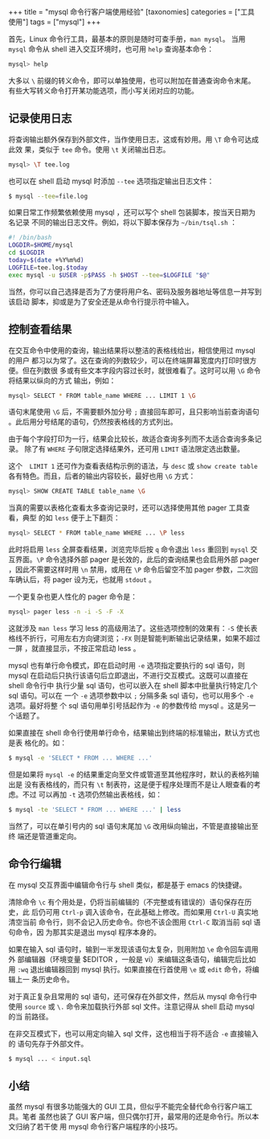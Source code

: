 +++
title = "mysql 命令行客户端使用经验"
[taxonomies]
categories = ["工具使用"]
tags = ["mysql"]
+++
<!-- # mysql 命令行客户端使用经验 -->

首先，Linux 命令行工具，最基本的原则是随时可查手册，`man mysql`。
当用 `mysql` 命令从 shell 进入交互环境时，也可用 `help` 查询基本命令：

```bash
mysql> help
```

大多以 `\` 前缀的转义命令，即可以单独使用，也可以附加在普通查询命令末尾。
有些大写转义命令打开某功能选项，而小写关闭对应的功能。
<!-- more -->

## 记录使用日志

将查询输出额外保存到外部文件，当作使用日志，这或有妙用。用 `\T` 命令可达成此效
果，类似于 `tee` 命令。使用 `\t` 关闭输出日志。

```bash
mysql> \T tee.log
```

也可以在 shell 启动 mysql 时添加 `--tee` 选项指定输出日志文件：

```bash
$ mysql --tee=file.log
```

如果日常工作频繁依赖使用 mysql ，还可以写个 shell 包装脚本，按当天日期为名记录
不同的输出日志文件。例如，将以下脚本保存为 `~/bin/tsql.sh` ：

```bash
#! /bin/bash
LOGDIR=$HOME/mysql
cd $LOGDIR
today=$(date +%Y%m%d)
LOGFILE=tee.log.$today
exec mysql -u $USER -p$PASS -h $HOST --tee=$LOGFILE "$@"
```

当然，你可以自己选择是否为了方便将用户名、密码及服务器地址等信息一并写到该启动
脚本，抑或是为了安全还是从命令行提示符中输入。

## 控制查看结果

在交互命令中使用的查询，输出结果将以整洁的表格线给出，相信使用过 mysql 的用户
都习以为常了。这在查询的列数较少，可以在终端屏幕宽度内打印时很方便。但在列数很
多或有些文本字段内容过长时，就很难看了。这时可以用 `\G` 命令将结果以纵向的方式
输出，例如：

```bash
mysql> SELECT * FROM table_name WHERE ... LIMIT 1 \G
```

语句末尾使用 `\G` 后，不需要额外加分号 `;` 直接回车即可，且只影响当前查询语句
。此后用分号结尾的语句，仍然按表格线的方式列出。

由于每个字段打印为一行，结果会比较长，故适合查询多列而不太适合查询多条记录。
除了有 `WHERE` 子句限定选择结果外，还可用 `LIMIT` 语法限定选出数量。

这个　`LIMIT 1` 还可作为查看表结构示例的语法，与 `desc` 或 `show create table`
各有特色。而且，后者的输出内容较长，最好也用 `\G` 方式：

```bash
mysql> SHOW CREATE TABLE table_name \G
```

当真的需要以表格化查看太多查询记录时，还可以选择使用其他 pager 工具查看，典型
的如 `less` 便于上下翻页：

```bash
mysql> SELECT * FROM table_name WHERE ... \P less
```

此时将启用 `less` 全屏查看结果，浏览完毕后按 `q` 命令退出 `less` 重回到 `mysql` 
交互界面。`\P` 命令选择外部 pager 是长效的，此后的查询结果也会启用外部 pager
，因此不需要这样时用 `\n` 禁用，或用在 `\P` 命令后留空不加 pager 参数，二次回
车确认后，将 pager 设为无，也就用 `stdout` 。

一个更复杂也更人性化的 pager 命令是：

```bash
mysql> pager less -n -i -S -F -X
```

这就涉及 `man less` 学习 less 的高级用法了。这些选项控制的效果有：`-S` 使长表
格线不折行，可用左右方向键浏览；`-FX` 则是智能判断输出记录结果，如果不超过一屏
，就直接显示，不按正常启动 less 。

mysql 也有单行命令模式，即在启动时用 `-e` 选项指定要执行的 sql 语句，则 mysql
在启动后只执行该语句后立即退出，不进行交互模式。这既可以直接在 shell 命令行中
执行少量 sql 语句，也可以嵌入在 shell 脚本中批量执行特定几个 sql 语句。可以在
一个 `-e` 选项参数中以 `;` 分隔多条 sql 语句，也可以用多个 `-e` 选项。最好将整
个 sql 语句用单引号括起作为 `-e` 的参数传给 mysql 。这是另一个话题了。

如果直接在 shell 命令行使用单行命令，结果输出到终端的标准输出，默认方式也是表
格化的。如：

```bash
$ mysql -e 'SELECT * FROM ... WHERE ...'
```

但是如果将 `mysql -e` 的结果重定向至文件或管道至其他程序时，默认的表格列输出是
没有表格线的，而只有 `\t` 制表符，这是便于程序处理而不是让人眼查看的考虑。不过
可以再加 `-t` 选项仍然输出表格线，如：

```bash
$ mysql -te 'SELECT * FROM ... WHERE ...' | less
```

当然了，可以在单引号内的 sql 语句末尾加 `\G` 改用纵向输出，不管是直接输出至终
端还是管道重定向。

## 命令行编辑

在 mysql 交互界面中编辑命令行与 shell 类似，都是基于 emacs 的快捷键。

清除命令 `\c` 有个用处是，仍将当前编辑的（不完整或有错误的）语句保存在历史，此
后仍可用 `Ctrl-p` 调入该命令，在此基础上修改。而如果用 `Ctrl-U` 真实地清空当前
命令行，则不会记入历史命令。你也不该企图用 `Ctrl-C` 取消当前 sql 语句命令，因
为那其实是退出 mysql 程序本身的。

如果在输入 sql 语句时，输到一半发现该语句太复杂，则用附加 `\e` 命令回车调用外
部编辑器（环境变量 $EDITOR ，一般是 vi）来编辑这条语句，编辑完后比如用 `:wq`
退出编辑器回到 mysql 执行。如果直接在行首使用 `\e` 或 `edit` 命令，将编辑上一
条历史命令。

对于真正复杂且常用的 sql 语句，还可保存在外部文件，然后从 mysql 命令行中使用
`source` 或 `\.` 命令来加载执行外部 sql 文件。注意记得从 shell 启动 mysql 的当
前路径。

在非交互模式下，也可以用定向输入 sql 文件，这也相当于将不适合 `-e` 直接输入的
语句先存于外部文件。

```bash
$ mysql ... < input.sql
```

## 小结

虽然 mysql 有很多功能强大的 GUI 工具，但似乎不能完全替代命令行客户端工具。笔者
虽然也装了 GUI 客户端，但只偶尔打开，最常用的还是命令行。所以本文归纳了若干使
用 mysql 命令行客户端程序的小技巧。
